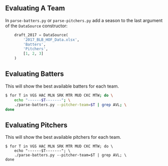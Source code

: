 ## Evaluating A Team
In `parse-batters.py` or `parse-pitchers.py` add a season to the last
argument of the `DataSource` constructor:
```python
    draft_2017 = DataSource(
        '2017_BLB_HOF_Data.xlsx',
        'Batters',
        'Pitchers',
        [1, 2, 3]
    )
```

## Evaluating Batters
This will show the best available batters for each team.
```bash
$ for T in VGS HAC MLN SRK MTR MUD CKC MTW; do \
    echo "------$T-------"; \
    ./parse-batters.py --pitcher-team=$T | grep AVL; \
done 
```

## Evaluating Pitchers
This will show the best available pitchers for each team.
```
$ for T in VGS HAC MLN SRK MTR MUD CKC MTW; do \
    echo "------$T-------"; \
    ./parse-batters.py --pitcher-team=$T | grep AVL; \
done 
```

